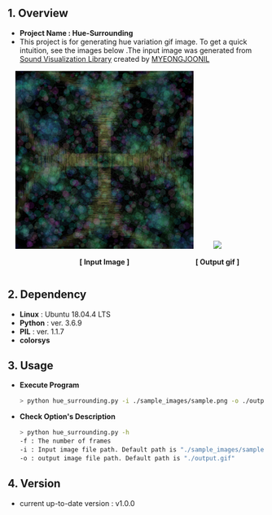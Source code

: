 

## 1. Overview
- **Project Name : Hue-Surrounding**
- This project is for generating hue variation gif image. To get a quick intuition, see the images below .The input image was generated from [Sound Visualization Library](https://github.com/MYEONGJOONIL/Sound_Visualization) created by [MYEONGJOONIL](https://github.com/MYEONGJOONIL)


<div style=margin:15px;>
<div style=display:inline-block;>
<div style=text-align:center;>
<img src = "https://raw.githubusercontent.com/KIMGEONUNG/hue-surrounding/master/git_material/sample.png" width = "350">

**[ Input Image ]**

</div>


</div>
<div style=display:inline-block;>

<div style=text-align:center;>
<img src = "https://raw.githubusercontent.com/KIMGEONUNG/hue-surrounding/master/git_material/result.gif" width = "350">

**[ Output gif ]**
</div>
</div>
</div>


## 2. Dependency
- **Linux** : Ubuntu 18.04.4 LTS
- **Python** : ver. 3.6.9
- **PIL** : ver. 1.1.7
- **colorsys** 

## 3. Usage  

- **Execute Program**  
  ```Bash
  > python hue_surrounding.py -i ./sample_images/sample.png -o ./output.gif
  ```
- **Check Option's Description**  
  ```Bash
  > python hue_surrounding.py -h
  -f : The number of frames 
  -i : Input image file path. Default path is "./sample_images/sample.png"
  -o : output image file path. Default path is "./output.gif"
  ```
  

## 4. Version
- current up-to-date version : v1.0.0



